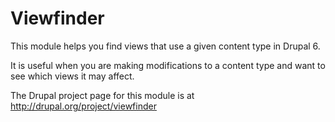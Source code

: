 Viewfinder
==========

This module helps you find views that use a given content type in Drupal 6.

It is useful when you are making modifications to a content type and want to see which views it may affect.

The Drupal project page for this module is at http://drupal.org/project/viewfinder
